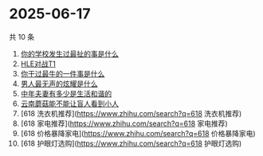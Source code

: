 # 2025-06-17

共 10 条

<!-- BEGIN -->
<!-- 最后更新时间 Tue Jun 17 2025 16:13:14 GMT+0800 (China Standard Time) -->

1. [你的学校发生过最扯的事是什么](https://www.zhihu.com/search?q=你的学校发生过最扯的事是什么)
1. [HLE对战T1](https://www.zhihu.com/search?q=HLE对战T1)
1. [你干过最牛的一件事是什么](https://www.zhihu.com/search?q=你干过最牛的一件事是什么)
1. [男人最无声的炫耀是什么](https://www.zhihu.com/search?q=男人最无声的炫耀是什么)
1. [中年夫妻有多少是生活和谐的](https://www.zhihu.com/search?q=中年夫妻有多少是生活和谐的)
1. [云南蘑菇能不能让盲人看到小人](https://www.zhihu.com/search?q=云南蘑菇能不能让盲人看到小人)
1. [618 洗衣机推荐](https://www.zhihu.com/search?q=618 洗衣机推荐)
1. [618 家电推荐](https://www.zhihu.com/search?q=618 家电推荐)
1. [618 价格暴降家电](https://www.zhihu.com/search?q=618 价格暴降家电)
1. [618 护眼灯选购](https://www.zhihu.com/search?q=618 护眼灯选购)

<!-- END -->
